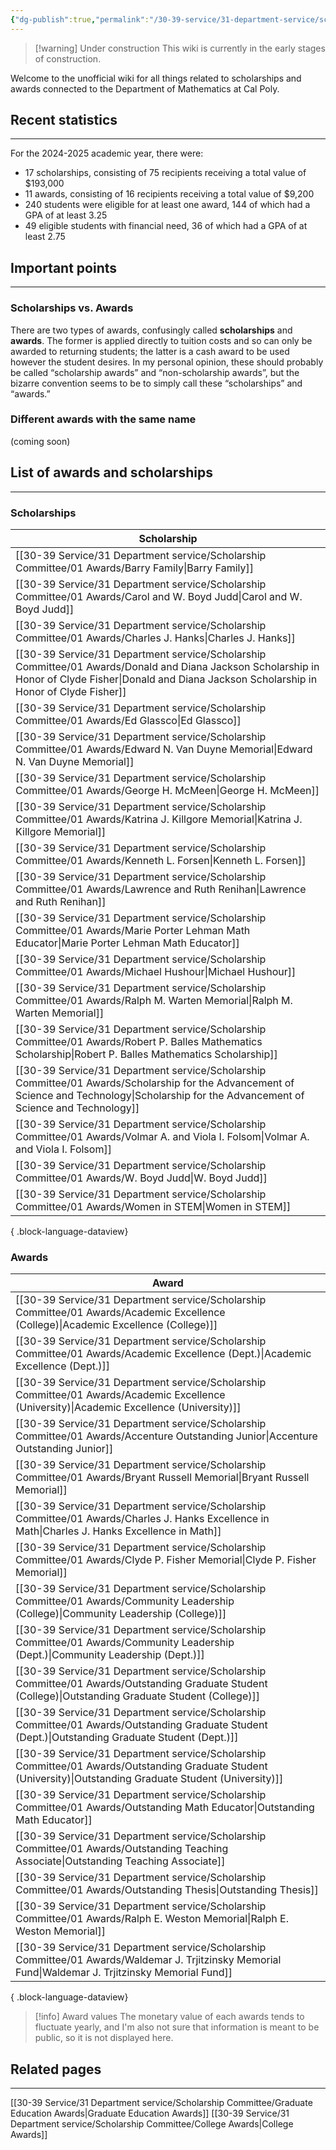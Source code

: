 ```yaml
---
{"dg-publish":true,"permalink":"/30-39-service/31-department-service/scholarship-committee/scholarships-and-awards/","updated":"2025-04-28T06:33:58-07:00"}
---
```


> [!warning] Under construction
> This wiki is currently in the early stages of construction.

Welcome to the unofficial wiki for all things related to scholarships and awards connected to the Department of Mathematics at Cal Poly.

## Recent statistics
---

For the 2024-2025 academic year, there were:
- 17 scholarships, consisting of 75 recipients receiving a total value of $193,000
- 11 awards, consisting of 16 recipients receiving a total value of $9,200
- 240 students were eligible for at least one award, 144 of which had a GPA of at least 3.25
- 49 eligible students with financial need, 36 of which had a GPA of at least 2.75

## Important points
---

### Scholarships vs. Awards

There are two types of awards, confusingly called **scholarships** and **awards**. The former is applied directly to tuition costs and so can only be awarded to returning students; the latter is a cash award to be used however the student desires. In my personal opinion, these should probably be called “scholarship awards” and “non-scholarship awards”, but the bizarre convention seems to be to simply call these “scholarships” and “awards.”

### Different awards with the same name

(coming soon)

## List of awards and scholarships
---
### Scholarships

| Scholarship                                                                                                                                                                                             |
| ------------------------------------------------------------------------------------------------------------------------------------------------------------------------------------------------------- |
| [[30-39 Service/31 Department service/Scholarship Committee/01 Awards/Barry Family\|Barry Family]]                                                                                                   |
| [[30-39 Service/31 Department service/Scholarship Committee/01 Awards/Carol and W. Boyd Judd\|Carol and W. Boyd Judd]]                                                                               |
| [[30-39 Service/31 Department service/Scholarship Committee/01 Awards/Charles J. Hanks\|Charles J. Hanks]]                                                                                           |
| [[30-39 Service/31 Department service/Scholarship Committee/01 Awards/Donald and Diana Jackson Scholarship in Honor of Clyde Fisher\|Donald and Diana Jackson Scholarship in Honor of Clyde Fisher]] |
| [[30-39 Service/31 Department service/Scholarship Committee/01 Awards/Ed Glassco\|Ed Glassco]]                                                                                                       |
| [[30-39 Service/31 Department service/Scholarship Committee/01 Awards/Edward N. Van Duyne Memorial\|Edward N. Van Duyne Memorial]]                                                                   |
| [[30-39 Service/31 Department service/Scholarship Committee/01 Awards/George H. McMeen\|George H. McMeen]]                                                                                           |
| [[30-39 Service/31 Department service/Scholarship Committee/01 Awards/Katrina J. Killgore Memorial\|Katrina J. Killgore Memorial]]                                                                   |
| [[30-39 Service/31 Department service/Scholarship Committee/01 Awards/Kenneth L. Forsen\|Kenneth L. Forsen]]                                                                                         |
| [[30-39 Service/31 Department service/Scholarship Committee/01 Awards/Lawrence and Ruth Renihan\|Lawrence and Ruth Renihan]]                                                                         |
| [[30-39 Service/31 Department service/Scholarship Committee/01 Awards/Marie Porter Lehman Math Educator\|Marie Porter Lehman Math Educator]]                                                         |
| [[30-39 Service/31 Department service/Scholarship Committee/01 Awards/Michael Hushour\|Michael Hushour]]                                                                                             |
| [[30-39 Service/31 Department service/Scholarship Committee/01 Awards/Ralph M. Warten Memorial\|Ralph M. Warten Memorial]]                                                                           |
| [[30-39 Service/31 Department service/Scholarship Committee/01 Awards/Robert P. Balles Mathematics Scholarship\|Robert P. Balles Mathematics Scholarship]]                                           |
| [[30-39 Service/31 Department service/Scholarship Committee/01 Awards/Scholarship for the Advancement of Science and Technology\|Scholarship for the Advancement of Science and Technology]]         |
| [[30-39 Service/31 Department service/Scholarship Committee/01 Awards/Volmar A. and Viola I. Folsom\|Volmar A. and Viola I. Folsom]]                                                                 |
| [[30-39 Service/31 Department service/Scholarship Committee/01 Awards/W. Boyd Judd\|W. Boyd Judd]]                                                                                                   |
| [[30-39 Service/31 Department service/Scholarship Committee/01 Awards/Women in STEM\|Women in STEM]]                                                                                                 |

{ .block-language-dataview}

### Awards

| Award                                                                                                                                                           |
| --------------------------------------------------------------------------------------------------------------------------------------------------------------- |
| [[30-39 Service/31 Department service/Scholarship Committee/01 Awards/Academic Excellence (College)\|Academic Excellence (College)]]                         |
| [[30-39 Service/31 Department service/Scholarship Committee/01 Awards/Academic Excellence (Dept.)\|Academic Excellence (Dept.)]]                             |
| [[30-39 Service/31 Department service/Scholarship Committee/01 Awards/Academic Excellence (University)\|Academic Excellence (University)]]                   |
| [[30-39 Service/31 Department service/Scholarship Committee/01 Awards/Accenture Outstanding Junior\|Accenture Outstanding Junior]]                           |
| [[30-39 Service/31 Department service/Scholarship Committee/01 Awards/Bryant Russell Memorial\|Bryant Russell Memorial]]                                     |
| [[30-39 Service/31 Department service/Scholarship Committee/01 Awards/Charles J. Hanks Excellence in Math\|Charles J. Hanks Excellence in Math]]             |
| [[30-39 Service/31 Department service/Scholarship Committee/01 Awards/Clyde P. Fisher Memorial\|Clyde P. Fisher Memorial]]                                   |
| [[30-39 Service/31 Department service/Scholarship Committee/01 Awards/Community Leadership (College)\|Community Leadership (College)]]                       |
| [[30-39 Service/31 Department service/Scholarship Committee/01 Awards/Community Leadership (Dept.)\|Community Leadership (Dept.)]]                           |
| [[30-39 Service/31 Department service/Scholarship Committee/01 Awards/Outstanding Graduate Student (College)\|Outstanding Graduate Student (College)]]       |
| [[30-39 Service/31 Department service/Scholarship Committee/01 Awards/Outstanding Graduate Student (Dept.)\|Outstanding Graduate Student (Dept.)]]           |
| [[30-39 Service/31 Department service/Scholarship Committee/01 Awards/Outstanding Graduate Student (University)\|Outstanding Graduate Student (University)]] |
| [[30-39 Service/31 Department service/Scholarship Committee/01 Awards/Outstanding Math Educator\|Outstanding Math Educator]]                                 |
| [[30-39 Service/31 Department service/Scholarship Committee/01 Awards/Outstanding Teaching Associate\|Outstanding Teaching Associate]]                       |
| [[30-39 Service/31 Department service/Scholarship Committee/01 Awards/Outstanding Thesis\|Outstanding Thesis]]                                               |
| [[30-39 Service/31 Department service/Scholarship Committee/01 Awards/Ralph E. Weston Memorial\|Ralph E. Weston Memorial]]                                   |
| [[30-39 Service/31 Department service/Scholarship Committee/01 Awards/Waldemar J. Trjitzinsky Memorial Fund\|Waldemar J. Trjitzinsky Memorial Fund]]         |

{ .block-language-dataview}


> [!info] Award values
> The monetary value of each awards tends to fluctuate yearly, and I'm also not sure that information is meant to be public, so it is not displayed here.

## Related pages
---

[[30-39 Service/31 Department service/Scholarship Committee/Graduate Education Awards\|Graduate Education Awards]]
[[30-39 Service/31 Department service/Scholarship Committee/College Awards\|College Awards]]